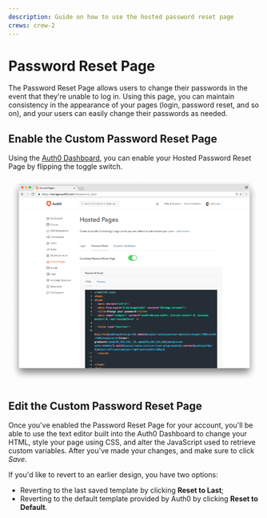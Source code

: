 ```yaml
---
description: Guide on how to use the hosted password reset page
crews: crew-2
---
```


# Password Reset Page

The Password Reset Page allows users to change their passwords in the event that they're unable to log in. Using this page, you can maintain consistency in the appearance of your pages (login, password reset, and so on), and your users can easily change their passwords as needed.

## Enable the Custom Password Reset Page

Using the [Auth0 Dashboard](${manage_url}/#/password_reset), you can enable your Hosted Password Reset Page by flipping the toggle switch.

![Hosted Password Reset Page](/media/articles/hosted-pages/password-reset.png)

## Edit the Custom Password Reset Page

Once you've enabled the Password Reset Page for your account, you'll be able to use the text editor built into the Auth0 Dashboard to change your HTML, style your page using CSS, and alter the JavaScript used to retrieve custom variables. After you've made your changes, and make sure to click _Save_.

If you'd like to revert to an earlier design, you have two options:

* Reverting to the last saved template by clicking **Reset to Last**;
* Reverting to the default template provided by Auth0 by clicking **Reset to Default**.
